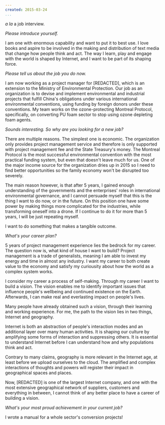 ```yaml
---
created: 2015-03-24
...
```


*a la* a job interview.

*Please introduce yourself.*

I am one with enormous capability and want to put it to best use. I love books and aspire to be involved in the making and distribution of text media that change how people think and act. The way I learn, play and engage with the world is shaped by Internet, and I want to be part of its shaping force.

*Please tell us about the job you do now.*

I am now working as a project manager for \[REDACTED], which is an extension to the Ministry of Environmental Protection. Our job as an organization is to devise and implement environmental and industrial projects that fulfill China's obligations under various international environmental conventions, using funding by foreign donors under these conventions. My team works on the ozone-protecting Montreal Protocol, specifically, on converting PU foam sector to stop using ozone depleting foam agents.

*Sounds interesting. So why are you looking for a new job?*

There are multiple reasons. The simplest one is economic. The organization only provides project management service and therefore is only supported with project management fee and the State Treasury's money. The Montreal Protocol is the most successful environmental convention with the most practical funding system, but even that doesn't leave much for us. One of the major income source for the organization dries up in 2015 so I need to find better opportunities so the family economy won't be disrupted too severely.

The main reason however, is that after 5 years, I gained enough understanding of the governments and the enterprises' roles in international environmental governance, and I cannot persuade myself that this is the thing I want to do now, or in the future. On this position one have some power by making things more complicated for the industries, while transforming oneself into a drone. If I continue to do it for more than 5 years, I will be just repeating myself.

I want to do something that makes a tangible outcome.

*What's your career plan?*

5 years of project management experience lies the bedrock for my career. The question now is, what kind of house I want to build? Project management is a trade of generalists, meaning I am able to invest my energy and time in almost any industry. I want my career to both create value to the economy and satisfy my curiousity about how the world as a complex system works. 

I consider my career a process of self-making. Through my career I want to build a vision. The vision enables me to identify important issues that influence people's wellbeing and continued existence on the Earth. Afterwards, I can make real and everlasting impact on people's lives.

Many people have already obtained such a vision, through their learning and working experience. For me, the path to the vision lies in two things, Internet and geography.

Internet is both an abstraction of people's interaction modes and an additional layer over many human activities. It is shaping our culture by amplifying some forms of interaction and suppressing others. It is essential to understand Internet before I can understand how and why populations think and act.

Contrary to many claims, geography is more relevant in the Internet age, at least before we upload ourselves to the cloud. The amplified and complex interactions of thoughts and powers will register their impact in geographical spaces and places.

Now, \[REDACTED] is one of the largest Internet company, and one with the most extensive geographical network of suppliers, customers and everything in between, I cannot think of any better place to have a career of building a vision.

*What's your most proud achievement in your current job?*

I wrote a manual for a whole sector's conversion projects!
